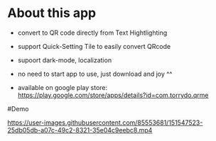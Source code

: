 # About this app
- convert to QR code directly from Text Hightlighting
- support Quick-Setting Tile to easily convert QRcode
- supoort dark-mode, localization
- no need to start app to use, just download and joy ^^

- available on google play store: https://play.google.com/store/apps/details?id=com.torrydo.qrme

#Demo

https://user-images.githubusercontent.com/85553681/151547523-25db05db-a07c-49c2-8321-35e04c9eebc8.mp4

